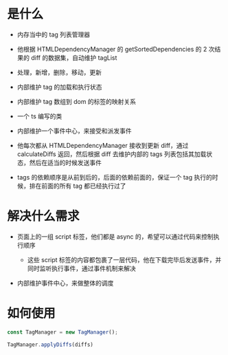 # 是什么

- 内存当中的 tag 列表管理器
- 他根据 HTMLDependencyManager 的 getSortedDependencies 的 2 次结果的 diff 的数据集，自动维护 tagList
- 处理，新增，删除，移动，更新
- 内部维护 tag 的加载和执行状态
- 内部维护 tag 数组到 dom 的标签的映射关系

- 一个 ts 编写的类
- 内部维护一个事件中心，来接受和派发事件
- 他每次都从 HTMLDependencyManager 接收到更新 diff，通过 calculateDiffs 返回，然后根据 diff 去维护内部的 tags 列表包括其加载状态，然后在适当的时候发送事件
- tags 的依赖顺序是从前到后的，后面的依赖前面的，保证一个 tag 执行的时候，排在前面的所有 tag 都已经执行过了

# 解决什么需求


- 页面上的一组 script 标签，他们都是 async 的，希望可以通过代码来控制执行顺序
    - 这些 script 标签的内容都包裹了一层代码，他在下载完毕后发送事件，并同时监听执行事件，通过事件机制来解决

- 内部维护事件中心，来做整体的调度

# 如何使用

```ts
const TagManager = new TagManager();

TagManager.applyDiffs(diffs)
```